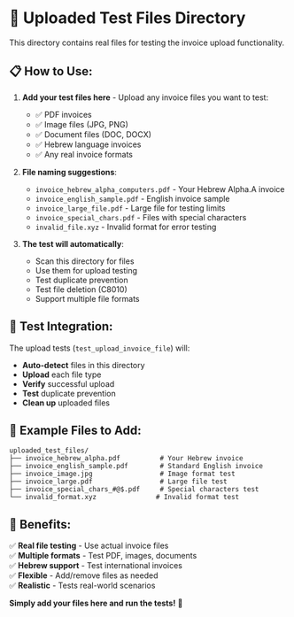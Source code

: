 # 📁 Uploaded Test Files Directory

This directory contains real files for testing the invoice upload functionality.

## 📋 How to Use:

1. **Add your test files here** - Upload any invoice files you want to test:
   - ✅ PDF invoices
   - ✅ Image files (JPG, PNG)  
   - ✅ Document files (DOC, DOCX)
   - ✅ Hebrew language invoices
   - ✅ Any real invoice formats

2. **File naming suggestions**:
   - `invoice_hebrew_alpha_computers.pdf` - Your Hebrew Alpha.A invoice
   - `invoice_english_sample.pdf` - English invoice sample
   - `invoice_large_file.pdf` - Large file for testing limits
   - `invoice_special_chars.pdf` - Files with special characters
   - `invalid_file.xyz` - Invalid format for error testing

3. **The test will automatically**:
   - Scan this directory for files
   - Use them for upload testing
   - Test duplicate prevention
   - Test file deletion (C8010)
   - Support multiple file formats

## 🔧 Test Integration:

The upload tests (`test_upload_invoice_file`) will:
- **Auto-detect** files in this directory
- **Upload** each file type
- **Verify** successful upload
- **Test** duplicate prevention
- **Clean up** uploaded files

## 📝 Example Files to Add:

```
uploaded_test_files/
├── invoice_hebrew_alpha.pdf          # Your Hebrew invoice
├── invoice_english_sample.pdf        # Standard English invoice  
├── invoice_image.jpg                 # Image format test
├── invoice_large.pdf                 # Large file test
├── invoice_special_chars_#@$.pdf     # Special characters test
└── invalid_format.xyz               # Invalid format test
```

## 🎯 Benefits:

✅ **Real file testing** - Use actual invoice files  
✅ **Multiple formats** - Test PDF, images, documents  
✅ **Hebrew support** - Test international invoices  
✅ **Flexible** - Add/remove files as needed  
✅ **Realistic** - Tests real-world scenarios  

**Simply add your files here and run the tests!** 🚀 